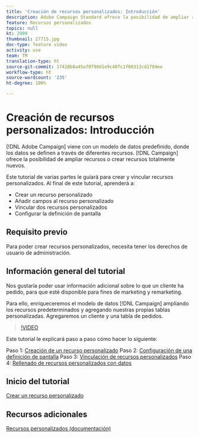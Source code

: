 ```yaml
---
title: 'Creación de recursos personalizados: Introducción'
description: Adobe Campaign Standard ofrece la posibilidad de ampliar recursos o crear recursos totalmente nuevos. Este tutorial de varias partes le guiará para crear y vincular recursos personalizados.
feature: Recursos personalizados
topics: null
kt: 2999
thumbnail: 27715.jpg
doc-type: feature video
activity: use
team: TM
translation-type: ht
source-git-commit: 17428b8a45a70790d1e9c40fc1f00313cd1704ee
workflow-type: ht
source-wordcount: '235'
ht-degree: 100%

---
```



# Creación de recursos personalizados: Introducción

[!DNL Adobe Campaign] viene con un modelo de datos predefinido, donde los datos se definen a través de diferentes recursos. [!DNL Campaign] ofrece la posibilidad de ampliar recursos o crear recursos totalmente nuevos.

Este tutorial de varias partes le guiará para crear y vincular recursos personalizados. Al final de este tutorial, aprenderá a:

* Crear un recurso personalizado
* Añadir campos al recurso personalizado
* Vincular dos recursos personalizados
* Configurar la definición de pantalla

## Requisito previo

Para poder crear recursos personalizados, necesita tener los derechos de usuario de administración.

## Información general del tutorial

Nos gustaría poder usar información adicional sobre lo que un cliente ha pedido, para que esté disponible para fines de marketing y remarketing.

Para ello, enriqueceremos el modelo de datos [!DNL Campaign] ampliando los recursos predeterminados y agregando nuestras propias tablas personalizadas. Agregaremos un cliente y una tabla de pedidos.

>[!VIDEO](https://video.tv.adobe.com/v/27715?quality=9)

Este tutorial le explicará paso a paso cómo hacer lo siguiente:

Paso 1: [Creación de un recurso personalizado](./creating-a-custom-resource.md)
Paso 2: [Configuración de una definición de pantalla](./configuring-a-screen-definition-for-a-custom-resource.md)
Paso 3: [Vinculación de recursos personalizados](./linking-custom-resources.md)
Paso 4: [Rellenado de recursos personalizados con datos](./populate-custom-resources-with-data.md)

## Inicio del tutorial

[Crear un recurso personalizado](./creating-a-custom-resource.md)

## Recursos adicionales

[Recursos personalizados (documentación)](https://experienceleague.adobe.com/docs/campaign-standard/using/working-with-apis/global-concepts/custom-resources.html?lang=es)
